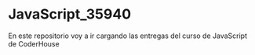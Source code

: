 # JavaScript_35940
En este repositorio voy a ir cargando las entregas del curso de JavaScript de CoderHouse
